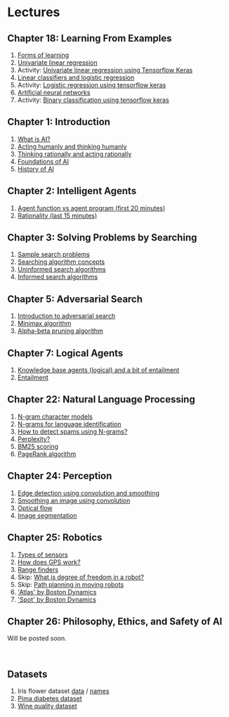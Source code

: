 # Lectures

## Chapter 18: Learning From Examples
1. [Forms of learning](https://www.youtube.com/watch?v=X7Ahz84K4cg)
1. [Univariate linear regression](https://youtu.be/UcISiqqJvDg)
1. Activity: [Univariate linear regression using Tensorflow Keras](https://youtu.be/yH7AUm2EHTM)
1. [Linear classifiers and logistic regression](https://youtu.be/DZzOwlNBNkM)
1. Activity: [Logistic regression using tensorflow keras](https://youtu.be/KEYgPOcqmsw)
1. [Artificial neural networks](https://youtu.be/VzRjLQpY_dE)
1. Activity: [Binary classification using tensorflow keras](https://youtu.be/PM6uvCLyeXM)

## Chapter 1: Introduction 
1. [What is AI?](https://youtu.be/sPOCaolMNr4)
1. [Acting humanly and thinking humanly](https://youtu.be/ml9hS8UxF2o)
1. [Thinking rationally and acting rationally](https://www.youtube.com/watch?v=bioz_1pHSvs)
1. [Foundations of AI](https://youtu.be/uAliWinAyAs)
1. [History of AI](https://youtu.be/bzkT3NgLIr8)

## Chapter 2: Intelligent Agents  
1. [Agent function vs agent program (first 20 minutes)](https://youtu.be/_b8o2DvMdis)
1. [Rationality (last 15 minutes)](https://youtu.be/_b8o2DvMdis)

## Chapter 3: Solving Problems by Searching 
1. [Sample search problems](https://youtu.be/5adr4M_6d8Y)
1. [Searching algorithm concepts](https://youtu.be/TRAgHQkuo3M)
1. [Uninformed search algorithms](https://youtu.be/eyXynZTshP0)
1. [Informed search algorithms](https://youtu.be/BgHZIjAuYNc)

## Chapter 5: Adversarial Search  
1. [Introduction to adversarial search](https://youtu.be/6k8WilOGtXY)
1. [Minimax algorithm](https://www.youtube.com/watch?v=uFhcHA57iLU)
1. [Alpha-beta pruning algorithm](https://www.youtube.com/watch?v=n6mbgKICrVU)

## Chapter 7: Logical Agents
1. [Knowledge base agents (logical) and a bit of entailment](https://youtu.be/zOCTxedhf_c)
1. [Entailment](https://youtu.be/2M-K5OjVgYQ)

## Chapter 22: Natural Language Processing
1. [N-gram character models](https://www.youtube.com/watch?v=BvZDV7MX6UI)
1. [N-grams for language identification](https://www.youtube.com/watch?v=pusLb-kc0FI)
1. [How to detect spams using N-grams?](https://www.youtube.com/watch?v=oCv2AKMJz9Q)
1. [Perplexity?](https://www.youtube.com/watch?v=GkG-P12B4u0)
1. [BM25 scoring](https://www.youtube.com/watch?v=a3sg6MH8m4k)
1. [PageRank algorithm](https://www.youtube.com/watch?v=CsvyPNdQAHg)

## Chapter 24: Perception     
1. [Edge detection using convolution and smoothing](https://www.youtube.com/watch?v=lNidFPBAjNM)
1. [Smoothing an image using convolution](https://www.youtube.com/watch?v=mjh5NIn1yHk)
1. [Optical flow](https://www.youtube.com/watch?v=T1AePiEFvc0)
1. [Image segmentation](https://www.youtube.com/watch?v=rFjTP3CaP1U)

## Chapter 25: Robotics 
1. [Types of sensors](https://youtu.be/6mFUiwMHOZ8)
1. [How does GPS work?](https://youtu.be/9QaDQWA-9fg)
1. [Range finders](https://youtu.be/wvs5qXfyMIA)
1. Skip: [What is degree of freedom in a robot?]()
1. Skip: [Path planning in moving robots]()
1. ['Atlas' by Boston Dynamics](https://www.youtube.com/watch?v=rVlhMGQgDkY)
1. ['Spot' by Boston Dynamics](https://www.youtube.com/watch?v=wlkCQXHEgjA)

## Chapter 26: Philosophy, Ethics, and Safety of AI
   Will be posted soon.
<!--
1. [Can machines really think?](https://youtu.be/Lf7aMwrQWfE)
1. [Will people lose their sense of being unique?](https://youtu.be/aLAkYMR-c1M)
1. [Military robots and future of war](https://www.ted.com/talks/pw_singer_on_robots_of_war/transcript?language=en)
1. [The real reason to be afraid of AI](https://www.youtube.com/watch?v=TRzBk_KuIaM)

#### Chapter <tt>-1</tt>: Fair Artificial Intelligence

**Background**  

Will AI that discriminates based on race, gender, or economic status undermine the public’s confidence in the technology? Seduced by the promise of cost savings and data-driven decision making, organizations will deploy biased systems that end up doing real-world damage. Systems incorporating biased algorithms or trained on biased data will misdiagnose medical patients, bar consumers from loans or insurance, deny parole to reformed convicts, or grant it to unrepentant ones. Biased implementations have raised public backlash as organizations both private and public figure out what AI can and can’t do, and how to use it properly. (source: [The Batch](https://www.deeplearning.ai/thebatch/))

* The UK recently [abandoned](https://www.statewatch.org/news/2020/august/uk-threat-of-legal-challenge-forces-home-office-to-abandon-racist-visa-algorithm/) an algorithm designed to streamline visa applications after human rights activists sued. The plaintiffs charged that the model discriminated against people from countries with large non-white populations.
* Financial regulators in New York last year launched an investigation into the algorithm behind Apple’s credit card. Users [reported](https://medium.com/@nydfs/building-a-fairer-and-more-inclusive-financial-services-industry-for-everyone-917183dae954) that women had received lower interest rates than men with comparable credit ratings.
* The Los Angeles Police Department adopted systems designed to forecast crimes, but it stopped using one and promised to revamp another after determining that they were [flawed](https://www.theatlantic.com/politics/archive/2019/09/do-algorithms-have-place-policing/596851/). Some people identified as high-risk offenders, for instance, had no apparent history of violent crime.

**Lectures**
1. [Algorithmic bias and fairness](https://youtu.be/gV0_raKR2UQ)
1. [How AI could reinforce biases in the criminal justice system](https://youtu.be/ZMsSc_utZ40)
-->
<br>

## Datasets

1. Iris flower dataset [data](./datasets/iris.data) / [names](./datasets/iris.names)
1. [Pima diabetes dataset](./datasets/pima-diabetes.csv)
1. [Wine quality dataset](./datasets/winequality-red.csv)


